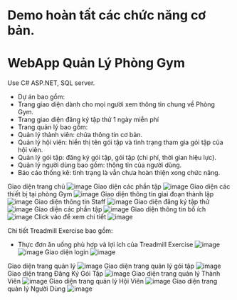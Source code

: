 # Demo hoàn tất các chức năng cơ bản.
# WebApp Quản Lý Phòng Gym
Use C# ASP.NET, SQL server.
- Dự án bao gồm:
- Trang giao diện dành cho mọi người xem thông tin chung về Phòng Gym.
- Trang giao diện đăng ký tập thử 1 ngày miễn phí 
- Trang quản lý bao gồm:
- Quản lý thành viên: chứa thông tin cơ bản.
- Quản lý hội viên: hiển thị tên gói tập và tình trạng tham gia gói tập của hội viên.
- Quản lý gói tập: đăng ký gói tập, gói tập (chi phí, thời gian hiệu lực).
- Quản lý người dùng bao gồm: thông tin của người dùng.
- Báo cáo thống kê: tình trạng là vẫn chưa hoàn thiện xong chức năng.

Giao diện trang chủ ![image](https://github.com/ChiAnh2409/QLPG_Demo_fisrt/assets/118975118/f173eeff-284f-4727-8543-d63d6874fedc)
Giao diện các phần tập ![image](https://github.com/ChiAnh2409/QLPG_Demo_fisrt/assets/118975118/1f36354b-d04f-4c69-a1f9-d180d345b2aa)
Giao diện các thiết bị tại phòng Gym ![image](https://github.com/ChiAnh2409/QLPG_Demo_fisrt/assets/118975118/ff3c5560-5860-4b36-9114-07acbed6d228)
Giao diện thông tin giai đoạn thành lập ![image](https://github.com/ChiAnh2409/QLPG_Demo_fisrt/assets/118975118/534e888a-7a6a-48ab-b000-24e9df4287d2)
Giao diện thông tin Staff ![image](https://github.com/ChiAnh2409/QLPG_Demo_fisrt/assets/118975118/8acb5e8e-7b17-4e00-9813-dd609c4bae43)
Giao diện đăng ký tập thử ![image](https://github.com/ChiAnh2409/QLPG_Demo_fisrt/assets/118975118/1fa3f656-d844-448d-a085-b40ae1409e00)
Giao diện các phần tập ![image](https://github.com/ChiAnh2409/QLPG_Demo_fisrt/assets/118975118/96524d5a-eb74-4057-b799-e4ca5472237f)
Giao diện thông tin bổ ích ![image](https://github.com/ChiAnh2409/QLPG_Demo_fisrt/assets/118975118/cca3ca4d-612b-42ba-a9af-1d08306714dc)
Click vào để xem chi tiết ![image](https://github.com/ChiAnh2409/QLPG_Demo_fisrt/assets/118975118/ae89541a-5dca-4909-bea7-b1e210357968)

Chi tiết Treadmill Exercise bao gồm: 
 - Thực đơn ăn uống phù hợp và lợi ích của Treadmill Exercise  ![image](https://github.com/ChiAnh2409/QLPG_Demo_fisrt/assets/118975118/5827282f-4475-4185-a896-bab9ea5e8e65)
  ![image](https://github.com/ChiAnh2409/QLPG_Demo_fisrt/assets/118975118/6635efc4-b47c-4a81-a495-14bf3a997ee4)
Giao diện login 
![image](https://github.com/ChiAnh2409/QLPG_Demo_fisrt/assets/118975118/5d47ceaa-959b-4c3e-8420-466691089a8b)

Giao diện trang quản lý ![image](https://github.com/ChiAnh2409/QLPG_Demo_fisrt/assets/118975118/f57f30de-7062-44bb-8936-91a791eb9133)
Giao diện trang quản lý gói tập ![image](https://github.com/ChiAnh2409/QLPG_Demo_fisrt/assets/118975118/db7dbb60-555a-4351-9487-6f1526799b23)
Giao diện trang Đăng Ký Gói Tập ![image](https://github.com/ChiAnh2409/QLPG_Demo_fisrt/assets/118975118/bccd2739-288e-4229-8e1c-7767b9405415)
Giao diện trang quản lý Thành Viên ![image](https://github.com/ChiAnh2409/QLPG_Demo_fisrt/assets/118975118/6a5cee4f-fda8-45be-aec3-c538cb919c3d)
Giao diện trang quản lý Hội Viên ![image](https://github.com/ChiAnh2409/QLPG_Demo_fisrt/assets/118975118/e14402d0-f230-417d-aa7f-1f169ebc9d13)
Giao diện trang quản lý Người Dùng ![image](https://github.com/ChiAnh2409/QLPG_Demo_fisrt/assets/118975118/221e3d22-67c7-4418-811c-5262e82eb404)



